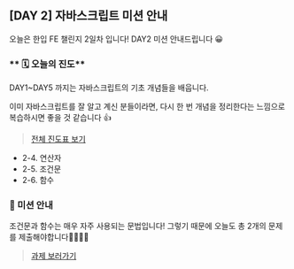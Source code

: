 ## [DAY 2] 자바스크립트 미션 안내

오늘은 한입 FE 챌린지 2일차 입니다!
DAY2 미션 안내드립니다 😀

### ** 🗓️ 오늘의 진도**

DAY1~DAY5 까지는 자바스크립트의 기초 개념들을 배웁니다.

이미 자바스크립트를 잘 알고 계신 분들이라면, 다시 한 번 개념을 정리한다는 느낌으로 복습하시면 좋을 것 같습니다 👍

> [전체 진도표 보기](https://winterlood.notion.site/01c0f27d63084e9fa1aac5c9db76e8d8)

-   2-4. 연산자
-   2-5. 조건문
-   2-6. 함수

### 🎯 미션 안내

조건문과 함수는 매우 자주 사용되는 문법입니다!
그렇기 때문에 오늘도 총 2개의 문제를 제출해야합니다💪🏻💪🏻

> [과제 보러가기](https://github.com/hbin12212/one-bite2/tree/main/day02/mission)
